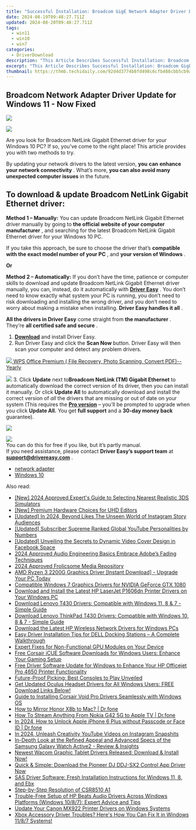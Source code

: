 ```yaml
---
title: "Successful Installation: Broadcom GigE Network Adapter Driver Downloads for Windows 11 - Fixed Issues!"
date: 2024-08-19T09:48:27.711Z
updated: 2024-08-20T09:48:27.711Z
tags:
  - win11
  - win10
  - win7
categories:
  - DriverDownload
description: "This Article Describes Successful Installation: Broadcom GigE Network Adapter Driver Downloads for Windows 11 - Fixed Issues!"
excerpt: "This Article Describes Successful Installation: Broadcom GigE Network Adapter Driver Downloads for Windows 11 - Fixed Issues!"
thumbnail: https://thmb.techidaily.com/92d4d3774b8fd498c6cfb488cbb5cb9a7cceb0aea3bc2d6cdbbe36e4703b4b56.jpg
---
```


## Broadcom Network Adapter Driver Update for Windows 11 - Now Fixed

<!-- affiliate ads begin -->
<a href="https://store.massmailsoftware.com/order/checkout.php?PRODS=2069351&QTY=1&AFFILIATE=108875&CART=1"><img src="https://secure.avangate.com/images/merchant/dc87c13749315c7217cdc4ac692e704c/banera_for_partners-24_%282%29.jpg" border="0"></a>
<!-- affiliate ads end -->
![](https://images.drivereasy.com/wp-content/uploads/2018/12/snap000007.png)

 Are you look for Broadcom NetLink Gigabit Ethernet driver for your Windows 10 PC?  If so, you’ve come to the right place! This article provides you with two methods to try.

 By updating your network drivers to the latest version, **you**  **can**  **enhance your network connectivity** . What’s more, **you can also avoid many unexpected computer issues**   in the future.

<!-- affiliate ads begin -->

<!-- affiliate ads end -->
## **To download & update Broadcom NetLink Gigabit Ethernet driver:**

**Method 1 – Manually:**  You can update Broadcom NetLink Gigabit Ethernet driver manually by going to **the official website of your computer manufacturer** , and searching for the latest Broadcom NetLink Gigabit Ethernet driver for your Windows 10 PC.

 If you take this approach, be sure to choose the driver that’s **compatible with the exact model number of your PC** , and **your version of Windows** .

**Or**

**Method 2 – Automatically:**   If you don’t have the time, patience or computer skills to download and update Broadcom NetLink Gigabit Ethernet driver manually, you can, instead, do it automatically with **[Driver Easy](https://tools.techidaily.com/drivereasy/download/)**  .  You don’t need to know exactly what system your PC is running, you don’t need to risk downloading and installing the wrong driver, and you don’t need to worry about making a mistake when installing. **Driver Easy handles it all** .

**All the drivers in Driver Easy** come straight from **the manufacturer** . They‘re **all certified safe and secure** .

1. **[Download](https://tools.techidaily.com/drivereasy/download/)**  and install Driver Easy.
2. Run Driver Easy and click the **Scan Now**  button. Driver Easy will then scan your computer and detect any problem drivers.  
<!-- affiliate ads begin -->
<a href="https://secure.2checkout.com/order/checkout.php?PRODS=38729081&QTY=1&AFFILIATE=108875&CART=1"><img src="https://website-prod.cache.wpscdn.com/img/wps-spreadsheet-free-excel-editor-online-offline-1x.93e269d.png" border="0">
WPS Office Premium ( File Recovery, Photo Scanning, Convert PDF)--Yearly</a>
<!-- affiliate ads end -->
![](https://images.drivereasy.com/wp-content/uploads/2018/12/snap000001.png)
3. Click **Update**  next to**Broadcom NetLink (TM) Gigabit Ethernet** to automatically download the correct version of its driver, then you can install it manually. Or click **Update All**  to automatically download and install the correct version of _all_  the drivers that are missing or out of date on your system (This requires the **[Pro version](https://tools.techidaily.com/drivereasy/download/)**  – you’ll be prompted to upgrade when you click **Update All.** You get **full support**  and a **30-day money back**  guarantee).  
<!-- affiliate ads begin -->
<a href="https://secure.2checkout.com/order/checkout.php?PRODS=4715391&QTY=1&AFFILIATE=108875&CART=1"><img src="https://secure.avangate.com/images/merchant/7f687767ccf20fcea1c9dc4a5adc2326/Digisigner_banner_728_x_90_color_version.png" border="0"></a>
<!-- affiliate ads end -->
![](https://images.drivereasy.com/wp-content/uploads/2018/12/snap000005.png)  
 You can do this for free if you like, but it’s partly manual.  
 If you need assistance, please contact **Driver Easy’s support team** at [**support@drivereasy.com**](https://tools.techidaily.com/drivereasy/download/) .

* [network adapter](https://tools.techidaily.com/drivereasy/download/)
* [Windows 10](https://tools.techidaily.com/drivereasy/download/)

<ins class="adsbygoogle"
     style="display:block"
     data-ad-format="autorelaxed"
     data-ad-client="ca-pub-7571918770474297"
     data-ad-slot="1223367746"></ins>



<ins class="adsbygoogle"
     style="display:block"
     data-ad-client="ca-pub-7571918770474297"
     data-ad-slot="8358498916"
     data-ad-format="auto"
     data-full-width-responsive="true"></ins>

<span class="atpl-alsoreadstyle">Also read:</span>
<div><ul>
<li><a href="https://visual-screen-recording.techidaily.com/new-2024-approved-experts-guide-to-selecting-nearest-realistic-3ds-simulators/"><u>[New] 2024 Approved  Expert's Guide to Selecting Nearest Realistic 3DS Simulators</u></a></li>
<li><a href="https://extra-approaches.techidaily.com/new-premium-hardware-choices-for-uhd-editors/"><u>[New] Premium Hardware Choices for UHD Editors</u></a></li>
<li><a href="https://instagram-video-files.techidaily.com/updated-in-2024-beyond-likes-the-unseen-world-of-instagram-story-audiences/"><u>[Updated] In 2024, Beyond Likes  The Unseen World of Instagram Story Audiences</u></a></li>
<li><a href="https://facebook-record-videos.techidaily.com/updated-subscriber-supreme-ranked-global-youtube-personalities-by-numbers/"><u>[Updated] Subscriber Supreme  Ranked Global YouTube Personalities by Numbers</u></a></li>
<li><a href="https://facebook-videos.techidaily.com/updated-unveiling-the-secrets-to-dynamic-video-cover-design-in-facebook-space/"><u>[Updated] Unveiling the Secrets to Dynamic Video Cover Design in Facebook Space</u></a></li>
<li><a href="https://article-knowledge.techidaily.com/2024-approved-audio-engineering-basics-embrace-adobes-fading-techniques/"><u>2024 Approved  Audio Engineering Basics  Embrace Adobe’s Fading Techniques</u></a></li>
<li><a href="https://fox-direct.techidaily.com/2024-approved-frolicsome-media-repository/"><u>2024 Approved  Frolicsome Media Repository</u></a></li>
<li><a href="https://win-dash.techidaily.com/amd-ryzen-3-2200g-graphics-driver-instant-download-upgrade-your-pc-today/"><u>AMD Ryzen 3 2200G Graphics Driver [Instant Download] - Upgrade Your PC Today</u></a></li>
<li><a href="https://win-dash.techidaily.com/compatible-windows-7-graphics-drivers-for-nvidia-geforce-gtx-1080/"><u>Compatible Windows 7 Graphics Drivers for NVIDIA GeForce GTX 1080</u></a></li>
<li><a href="https://win-dash.techidaily.com/download-and-install-the-latest-hp-laserjet-p1606dn-printer-drivers-on-your-windows-pc/"><u>Download and Install the Latest HP LaserJet P1606dn Printer Drivers on Your Windows PC</u></a></li>
<li><a href="https://win-dash.techidaily.com/download-lenovo-t430-drivers-compatible-with-windows-11-8-and-7-simple-guide/"><u>Download Lenovo T430 Drivers: Compatible with Windows 11, 8 & 7 - Simple Guide</u></a></li>
<li><a href="https://win-dash.techidaily.com/download-lenovo-thinkpad-t430-drivers-compatible-with-windows-10-8-and-7-simple-guide/"><u>Download Lenovo ThinkPad T430 Drivers: Compatible with Windows 10, 8 & 7 - Simple Guide</u></a></li>
<li><a href="https://win-dash.techidaily.com/download-the-latest-hp-wireless-network-drivers-for-windows-pcs/"><u>Download the Latest HP Wireless Network Drivers for Windows PCs</u></a></li>
<li><a href="https://win-dash.techidaily.com/easy-driver-installation-tips-for-dell-docking-stations-a-complete-walkthrough/"><u>Easy Driver Installation Tips for DELL Docking Stations – A Complete Walkthrough</u></a></li>
<li><a href="https://win-dash.techidaily.com/expert-fixes-for-non-functional-gpu-modules-on-your-device/"><u>Expert Fixes for Non-Functional GPU Modules on Your Device</u></a></li>
<li><a href="https://win-dash.techidaily.com/free-corsair-icue-software-downloads-for-windows-users-enhance-your-gaming-setup/"><u>Free Corsair iCUE Software Downloads for Windows Users: Enhance Your Gaming Setup</u></a></li>
<li><a href="https://win-dash.techidaily.com/free-driver-software-update-for-windows-to-enhance-your-hp-officejet-pro-4650-printer-functionality/"><u>Free Driver Software Update for Windows to Enhance Your HP Officejet Pro 4650 Printer Functionality</u></a></li>
<li><a href="https://buynow-help.techidaily.com/future-proof-picking-best-consoles-to-play-unveiled/"><u>Future-Proof Picking: Best Consoles to Play Unveiled</u></a></li>
<li><a href="https://win-dash.techidaily.com/get-updated-oculus-headset-drivers-for-all-windows-users-free-download-links-below/"><u>Get Updated Oculus Headset Drivers for All Windows Users: FREE Download Links Below!</u></a></li>
<li><a href="https://win-dash.techidaily.com/guide-to-installing-corsair-void-pro-drivers-seamlessly-with-windows-os/"><u>Guide to Installing Corsair Void Pro Drivers Seamlessly with Windows OS</u></a></li>
<li><a href="https://screen-mirror.techidaily.com/how-to-mirror-honor-x8b-to-mac-drfone-by-drfone-android/"><u>How to Mirror Honor X8b to Mac? | Dr.fone</u></a></li>
<li><a href="https://screen-mirror.techidaily.com/how-to-stream-anything-from-nokia-g42-5g-to-apple-tv-drfone-by-drfone-android/"><u>How To Stream Anything From Nokia G42 5G to Apple TV | Dr.fone</u></a></li>
<li><a href="https://iphone-unlock.techidaily.com/in-2024-how-to-unlock-apple-iphone-6-plus-without-passcode-or-face-id-drfone-by-drfone-ios/"><u>In 2024, How to Unlock Apple iPhone 6 Plus without Passcode or Face ID | Dr.fone</u></a></li>
<li><a href="https://instagram-videos.techidaily.com/in-2024-unleash-creativity-youtube-videos-on-instagram-snapshits/"><u>In 2024, Unleash Creativity  YouTube Videos on Instagram Snapshits</u></a></li>
<li><a href="https://buynow-tips.techidaily.com/in-depth-look-at-the-refined-appeal-and-advanced-specs-of-the-samsung-galaxy-watch-active2-review-and-insights/"><u>In-Depth Look at the Refined Appeal and Advanced Specs of the Samsung Galaxy Watch Active2 - Review & Insights</u></a></li>
<li><a href="https://win-dash.techidaily.com/newest-wacom-graphic-tablet-drivers-released-download-and-install-now/"><u>Newest Wacom Graphic Tablet Drivers Released: Download & Install Now!</u></a></li>
<li><a href="https://win-dash.techidaily.com/quick-and-simple-download-the-pioneer-dj-ddj-sx2-control-app-driver-now/"><u>Quick & Simple: Download the Pioneer DJ DDJ-SX2 Control App Driver Now</u></a></li>
<li><a href="https://win-dash.techidaily.com/sas-driver-software-fresh-installation-instructions-for-windows-11-8-and-ebx/"><u>SAS Driver Software: Fresh Installation Instructions for Windows 11, 8, and Ebx</u></a></li>
<li><a href="https://win-dash.techidaily.com/step-by-step-resolution-of-csr8510-a1/"><u>Step-by-Step Resolution of CSR8510 A1</u></a></li>
<li><a href="https://win-dash.techidaily.com/trouble-free-setup-of-hp-beats-audio-drivers-across-windows-platforms-windows-1087-expert-advice-and-tips/"><u>Trouble-Free Setup of HP Beats Audio Drivers Across Windows Platforms (Windows 10/8/7): Expert Advice and Tips</u></a></li>
<li><a href="https://win-dash.techidaily.com/update-your-canon-mx922-printer-drivers-on-windows-systems/"><u>Update Your Canon MX922 Printer Drivers on Windows Systems</u></a></li>
<li><a href="https://win-dash.techidaily.com/1722965897219-xbox-accessory-driver-troubles-heres-how-you-can-fix-it-in-windows-1187-systems/"><u>Xbox Accessory Driver Troubles? Here's How You Can Fix It in Windows 11/8/7 Systems!</u></a></li>
</ul></div>
